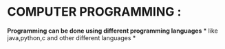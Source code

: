 # COMPUTER PROGRAMMING :
**Programming can be done using different programming languages** * like java,python,c and other different languages *

